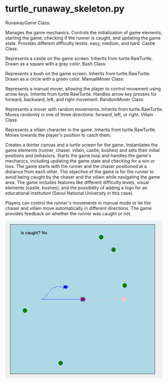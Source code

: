 # turtle_runaway_skeleton.py
RunawayGame Class:

Manages the game mechanics.
Controls the initialization of game elements, starting the game, checking if the runner is caught, and updating the game state.
Provides different difficulty levels: easy, medium, and hard.
Castle Class:

Represents a castle on the game screen.
Inherits from turtle.RawTurtle.
Drawn as a square with a gray color.
Bush Class:

Represents a bush on the game screen.
Inherits from turtle.RawTurtle.
Drawn as a circle with a green color.
ManualMover Class:

Represents a manual mover, allowing the player to control movement using arrow keys.
Inherits from turtle.RawTurtle.
Handles arrow key presses for forward, backward, left, and right movement.
RandomMover Class:

Represents a mover with random movements.
Inherits from turtle.RawTurtle.
Moves randomly in one of three directions: forward, left, or right.
Villain Class:

Represents a villain character in the game.
Inherits from turtle.RawTurtle.
Moves towards the player's position to catch them.

Creates a tkinter canvas and a turtle screen for the game.
Instantiates the game elements (runner, chaser, villain, castle, bushes) and sets their initial positions and behaviors.
Starts the game loop and handles the game's mechanics, including updating the game state and checking for a win or loss.
The game starts with the runner and the chaser positioned at a distance from each other. The objective of the game is for the runner to avoid being caught by the chaser and the villain while navigating the game area. The game includes features like different difficulty levels, visual elements (castle, bushes), and the possibility of adding a logo for an educational institution (Seoul National University in this case).

Players can control the runner's movements in manual mode or let the chaser and villain move automatically in different directions. The game provides feedback on whether the runner was caught or not.

<img src="https://github.com/asadbek002/turtle_runaway_skeleton.py/blob/master/.idea/photo_2023-10-13_18-13-10.jpg" width="500" height="500">
